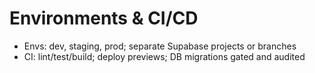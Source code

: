 # Environments & CI/CD
- Envs: dev, staging, prod; separate Supabase projects or branches
- CI: lint/test/build; deploy previews; DB migrations gated and audited
